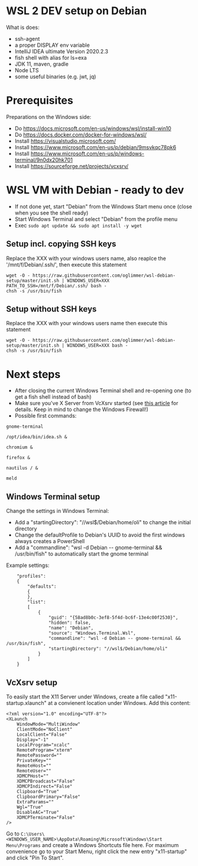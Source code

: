 # WSL 2 DEV setup on Debian

What is does:

* ssh-agent
* a proper DISPLAY env variable
* IntelliJ IDEA ultimate Version 2020.2.3
* fish shell with alias for ls=exa
* JDK 11, maven, gradle
* Node LTS
* some useful binaries (e.g. jwt, jq)

# Prerequisites

Preparations on the Windows side:

* Do https://docs.microsoft.com/en-us/windows/wsl/install-win10
* Do https://docs.docker.com/docker-for-windows/wsl/
* Install https://visualstudio.microsoft.com/
* Install https://www.microsoft.com/en-us/p/debian/9msvkqc78pk6
* Install https://www.microsoft.com/en-us/p/windows-terminal/9n0dx20hk701
* Install https://sourceforge.net/projects/vcxsrv/

# WSL VM with Debian - ready to dev

* If not done yet, start "Debian" from the Windows Start menu once (close when you see the shell ready)
* Start Windows Terminal and select "Debian" from the profile menu
* Exec `sudo apt update && sudo apt install -y wget`

## Setup incl. copying SSH keys

Replace the XXX with your windows users name, also reaplce the '/mnt/f/Debian/.ssh/', then execute this statement

```
wget -O - https://raw.githubusercontent.com/oglimmer/wsl-debian-setup/master/init.sh | WINDOWS_USER=XXX PATH_TO_SSH=/mnt/f/Debian/.ssh/ bash -
chsh -s /usr/bin/fish
``` 
 
 ## Setup without SSH keys

Replace the XXX with your windows users name then execute this statement

```
wget -O - https://raw.githubusercontent.com/oglimmer/wsl-debian-setup/master/init.sh | WINDOWS_USER=XXX bash -
chsh -s /usr/bin/fish
```

# Next steps

* After closing the current Windows Terminal shell and re-opening one (to get a fish shell instead of bash)
* Make sure you've X Server from VcXsrv started (see [this article](https://oglimmer.medium.com/a-working-wsl-2-ubuntu-development-setup-332e64034e5) for details. Keep in mind to change the Windows Firewall!)
* Possible first commands:

```
gnome-terminal

/opt/idea/bin/idea.sh &

chromium &

firefox &

nautilus / &

meld
```

## Windows Terminal setup

Change the settings in Windows Terminal:

* Add a "startingDirectory": "//wsl$/Debian/home/oli" to change the initial directory
* Change the defaultProfile to Debian's UUID to avoid the first windows always creates a PowerShell
* Add a "commandline": "wsl -d Debian -- gnome-terminal && /usr/bin/fish" to automatically start the gnome terminal

Example settings:

```
    "profiles":
    {
        "defaults":
        {
        },
        "list":
        [
            {
                "guid": "{58ad8b0c-3ef8-5f4d-bc6f-13e4c00f2530}",
                "hidden": false,
                "name": "Debian",
                "source": "Windows.Terminal.Wsl",
                "commandline": "wsl -d Debian -- gnome-terminal && /usr/bin/fish",
                "startingDirectory": "//wsl$/Debian/home/oli"
            }
        ]
    }
```

## VcXsrv setup

To easily start the X11 Server under Windows, create a file called "x11-startup.xlaunch" at a convienent location under Windows. Add this content:

```
<?xml version="1.0" encoding="UTF-8"?>
<XLaunch 
    WindowMode="MultiWindow" 
    ClientMode="NoClient"
    LocalClient="False"
    Display="-1"
    LocalProgram="xcalc"
    RemoteProgram="xterm"
    RemotePassword=""
    PrivateKey=""
    RemoteHost=""
    RemoteUser=""
    XDMCPHost=""
    XDMCPBroadcast="False"
    XDMCPIndirect="False"
    Clipboard="True"
    ClipboardPrimary="False"
    ExtraParams=""
    Wgl="True"
    DisableAC="True"
    XDMCPTerminate="False"
/>
```

Go to `C:\Users\<WINDOWS_USER_NAME>\AppData\Roaming\Microsoft\Windows\Start Menu\Programs` and create a Windows Shortcuts file here. For maximum convenience go to your Start Menu, right click the new entry "x11-startup" and click "Pin To Start".
